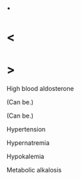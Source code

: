 # .

# <

# >

High blood aldosterone

(Can be.)

(Can be.)

Hypertension

Hypernatremia

Hypokalemia

Metabolic alkalosis
